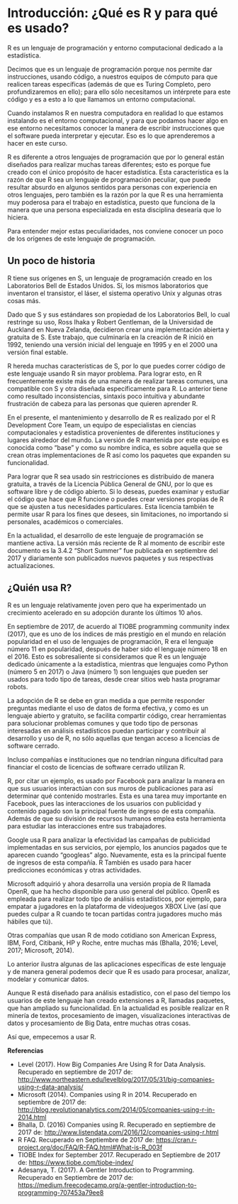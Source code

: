 # Introducción: ¿Qué es R y para qué es usado?

R es un lenguaje de programación y entorno computacional dedicado a la estadística. 

Decimos que es un lenguaje de programación porque nos permite dar instrucciones, usando código, a nuestros equipos de cómputo para que realicen tareas específicas (además de que es Turing Completo, pero profundizaremos en ello); para ello sólo necesitamos un intérprete para este código y es a esto a lo que llamamos un entorno computacional. 

Cuando instalamos R en nuestra computadora en realidad lo que estamos instalando es el entorno computacional, y para que podamos hacer algo en ese entorno necesitamos conocer la manera de escribir instrucciones que el software pueda interpretar y ejecutar. Eso es lo que aprenderemos a hacer en este curso.

R es diferente a otros lenguajes de programación que por lo general están diseñados para realizar muchas tareas diferentes; esto es porque fue creado con el único propósito de hacer estadística. Esta característica es la razón de que R sea un lenguaje de programación peculiar, que puede resultar absurdo en algunos sentidos para personas con experiencia en otros lenguajes, pero también es la razón por la que R es una herramienta muy poderosa para el trabajo en estadística, puesto que funciona de la manera que una persona especializada en esta disciplina desearía que lo hiciera.

Para entender mejor estas peculiaridades, nos conviene conocer un poco de los orígenes de este lenguaje de programación.

## Un poco de historia
R tiene sus orígenes en S, un lenguaje de programación creado en los Laboratorios Bell de Estados Unidos. Sí, los mismos laboratorios que inventaron el transistor, el láser, el sistema operativo Unix y algunas otras cosas más. 

Dado que S y sus estándares son propiedad de los Laboratorios Bell, lo cual restringe su uso, Ross Ihaka y Robert Gentleman, de la Universidad de Auckland en Nueva Zelanda, decidieron crear una implementación abierta y gratuita de S. Este trabajo, que culminaría en la creación de R inició en 1992, teniendo una versión inicial del lenguaje en 1995 y en el 2000 una versión final estable.

R hereda muchas características de S, por lo que puedes correr código de este lenguaje usando R sin mayor problema. Para lograr esto, en R frecuentemente existe más de una manera de realizar tareas comunes, una compatible con S y otra diseñada específicamente para R. Lo anterior tiene como resultado inconsistencias, sintaxis poco intuitiva y abundante frustración de cabeza para las personas que quieren aprender R. 

En el presente, el mantenimiento y desarrollo de R es realizado por el R Development Core Team, un equipo de especialistas en ciencias computacionales y estadística provenientes de diferentes instituciones y lugares alrededor del mundo. La versión de R mantenida por este equipo es conocida como “base” y como su nombre indica, es sobre aquella que se crean otras implementaciones de R así como los paquetes que expanden su funcionalidad.

Para lograr que R sea usado sin restricciones es distribuido de manera gratuita, a través de la Licencia Pública General de GNU, por lo que es software libre y de código abierto. Si lo deseas, puedes examinar y estudiar el código que hace que R funcione o puedes crear versiones propias de R que se ajusten a tus necesidades particulares. Esta licencia también te permite usar R para los fines que desees, sin limitaciones, no importando si personales, académicos o comerciales.

En la actualidad, el desarrollo de este lenguaje de programación se mantiene activa. La versión más reciente de R al momento de escribir este documento es la 3.4.2 “Short Summer” fue publicada en septiembre del 2017 y diariamente son publicados nuevos paquetes y sus respectivas actualizaciones.

## ¿Quién usa R?
R es un lenguaje relativamente joven pero que ha experimentado un crecimiento acelerado en su adopción durante los últimos 10 años. 

En septiembre de 2017, de acuerdo al TIOBE programming community index (2017), que es uno de los índices de más prestigio en el mundo en relación popularidad en el uso de lenguajes de programación, R era el lenguaje número 11 en popularidad, después de haber sido el lenguaje número 18 en el 2016. Esto es sobresaliente si consideramos que R es un lenguaje dedicado únicamente a la estadística, mientras que lenguajes como Python (número 5 en 2017) o Java (número 1) son lenguajes que pueden ser usados para todo tipo de tareas, desde crear sitios web hasta programar robots.

La adopción de R se debe en gran medida a que permite responder preguntas mediante el uso de datos de forma efectiva, y como es un lenguaje abierto y gratuito, se facilita compartir código, crear herramientas para solucionar problemas comunes y que todo tipo de personas interesadas en análisis estadísticos puedan participar y contribuir al desarrollo y uso de R, no sólo aquellas que tengan acceso a licencias de software cerrado. 

Incluso compañías e instituciones que no tendrían ninguna dificultad para financiar el costo de licencias de software cerrado utilizan R.

R, por citar un ejemplo, es usado por Facebook para analizar la manera en que sus usuarios interactúan con sus muros de publicaciones para así determinar qué contenido mostrarles. Esta es una tarea muy importante en Facebook, pues las interacciones de los usuarios con publicidad y contenido pagado son la principal fuente de ingreso de esta compañía.  Además de que su división de recursos humanos emplea esta herramienta para estudiar las interacciones entre sus trabajadores. 

Google usa R para analizar la efectividad las campañas de publicidad implementadas en sus servicios, por ejemplo, los anuncios pagados que te aparecen cuando “googleas” algo. Nuevamente, esta es la principal fuente de ingresos de esta compañía. R También es usado para hacer predicciones económicas y otras actividades. 

Microsoft adquirió y ahora desarrolla una versión propia de R llamada OpenR, que ha hecho disponible para uso general del público. OpenR es empleada para realizar todo tipo de análisis estadísticos, por ejemplo, para empatar a jugadores en la plataforma de videojuegos XBOX Live (así que puedes culpar a R cuando te tocan partidas contra jugadores mucho más hábiles que tú). 

Otras compañías que usan R de modo cotidiano son American Express, IBM, Ford, Citibank, HP y Roche, entre  muchas más (Bhalla, 2016; Level, 2017; Microsoft, 2014).

Lo anterior ilustra algunas de las aplicaciones específicas de este lenguaje y de manera general podemos decir que R es usado para procesar, analizar, modelar y comunicar datos. 

Aunque R está diseñado para análisis estadístico, con el paso del tiempo los usuarios de este lenguaje han creado extensiones a R, llamadas paquetes, que han ampliado su funcionalidad. En la actualidad es posible realizar en R minería de textos, procesamiento de imagen, visualizaciones interactivas de datos y  procesamiento de Big Data, entre muchas otras cosas.

Así que, empecemos a usar R.

**Referencias**

* Level (2017). How Big Companies Are Using R for Data Analysis. Recuperado en septiembre de 2017 de: http://www.northeastern.edu/levelblog/2017/05/31/big-companies-using-r-data-analysis/ 
* Microsoft (2014). Companies using R in 2014. Recuperado en septiembre de 2017 de: http://blog.revolutionanalytics.com/2014/05/companies-using-r-in-2014.html 
* Bhalla, D. (2016) Companies using R. Recuperado en septiembre de 2017 de: http://www.listendata.com/2016/12/companies-using-r.html 
* R FAQ. Recuperado en Septiembre de 2017 de: https://cran.r-project.org/doc/FAQ/R-FAQ.html#What-is-R_003f 
* TIOBE Index for September 2017. Recuperado en Septiembre de 2017 de: https://www.tiobe.com/tiobe-index/ 
* Adesanya, T. (2017). A Gentler Introduction to Programming. Recuperado en Septiembre de 2017 de: https://medium.freecodecamp.org/a-gentler-introduction-to-programming-707453a79ee8 
